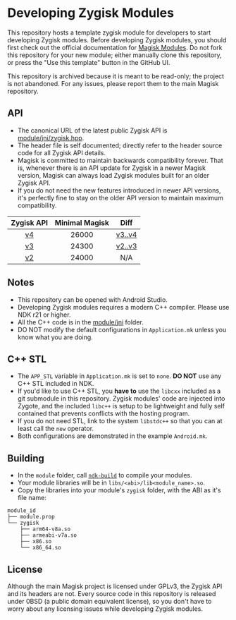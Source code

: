 # Developing Zygisk Modules

This repository hosts a template zygisk module for developers to start developing Zygisk modules. Before developing Zygisk modules, you should first check out the official documentation for [Magisk Modules](https://topjohnwu.github.io/Magisk/guides.html). Do not fork this repository for your new module; either manually clone this repository, or press the "Use this template" button in the GitHub UI.

This repository is archived because it is meant to be read-only; the project is not abandoned. For any issues, please report them to the main Magisk repository.

## API

- The canonical URL of the latest public Zygisk API is [module/jni/zygisk.hpp](https://github.com/topjohnwu/zygisk-module-sample/blob/master/module/jni/zygisk.hpp).
- The header file is self documented; directly refer to the header source code for all Zygisk API details.
- Magisk is committed to maintain backwards compatibility forever. That is, whenever there is an API update for Zygisk in a newer Magisk version, Magisk can always load Zygisk modules built for an older Zygisk API.
- If you do not need the new features introduced in newer API versions, it's perfectly fine to stay on the older API version to maintain maximum compatibility.

|                                        Zygisk API                                         | Minimal Magisk |                                      Diff                                      |
| :---------------------------------------------------------------------------------------: | :------------: | :----------------------------------------------------------------------------: |
| [v4](https://github.com/topjohnwu/zygisk-module-sample/blob/master/module/jni/zygisk.hpp) |     26000      | [v3..v4](https://github.com/topjohnwu/zygisk-module-sample/compare/v3..master) |
|   [v3](https://github.com/topjohnwu/zygisk-module-sample/blob/v3/module/jni/zygisk.hpp)   |     24300      |   [v2..v3](https://github.com/topjohnwu/zygisk-module-sample/compare/v2..v3)   |
|   [v2](https://github.com/topjohnwu/zygisk-module-sample/blob/v2/module/jni/zygisk.hpp)   |     24000      |                                      N/A                                       |

## Notes

- This repository can be opened with Android Studio.
- Developing Zygisk modules requires a modern C++ compiler. Please use NDK r21 or higher.
- All the C++ code is in the [module/jni](https://github.com/topjohnwu/zygisk-module-sample/tree/master/module/jni) folder.
- DO NOT modify the default configurations in `Application.mk` unless you know what you are doing.

## C++ STL

- The `APP_STL` variable in `Application.mk` is set to `none`. **DO NOT** use any C++ STL included in NDK.
- If you'd like to use C++ STL, you **have to** use the `libcxx` included as a git submodule in this repository. Zygisk modules' code are injected into Zygote, and the included `libc++` is setup to be lightweight and fully self contained that prevents conflicts with the hosting program.
- If you do not need STL, link to the system `libstdc++` so that you can at least call the `new` operator.
- Both configurations are demonstrated in the example `Android.mk`.

## Building

- In the `module` folder, call [`ndk-build`](https://developer.android.com/ndk/guides/ndk-build) to compile your modules.
- Your module libraries will be in `libs/<abi>/lib<module_name>.so`.
- Copy the libraries into your module's `zygisk` folder, with the ABI as it's file name:

```
module_id
├── module.prop
└── zygisk
    ├── arm64-v8a.so
    ├── armeabi-v7a.so
    ├── x86.so
    └── x86_64.so
```

## License

Although the main Magisk project is licensed under GPLv3, the Zygisk API and its headers are not. Every source code in this repository is released under 0BSD (a public domain equivalent license), so you don't have to worry about any licensing issues while developing Zygisk modules.
